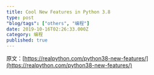 ```yaml
---
title: Cool New Features in Python 3.8
type: post
"blog/tags": ["others", "编程"]
date: 2019-10-16T02:26:33.000Z
category: 编程
published: true
---
```


原文：[https://realpython.com/python38-new-features/](https://realpython.com/python38-new-features/)
